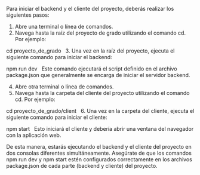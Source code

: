 Para iniciar el backend y el cliente del proyecto, deberás realizar los siguientes pasos:

1. Abre una terminal o línea de comandos.
2. Navega hasta la raíz del proyecto de grado utilizando el comando cd. Por ejemplo:

cd proyecto_de_grado
 
3. Una vez en la raíz del proyecto, ejecuta el siguiente comando para iniciar el backend:

npm run dev
 
Este comando ejecutará el script definido en el archivo package.json que generalmente se encarga de iniciar el servidor backend.

4. Abre otra terminal o línea de comandos.
5. Navega hasta la carpeta del cliente del proyecto utilizando el comando cd. Por ejemplo:

cd proyecto_de_grado/client
 
6. Una vez en la carpeta del cliente, ejecuta el siguiente comando para iniciar el cliente:

npm start
 
Esto iniciará el cliente y debería abrir una ventana del navegador con la aplicación web.

De esta manera, estarás ejecutando el backend y el cliente del proyecto en dos consolas diferentes simultáneamente. Asegúrate de que los comandos npm run dev y npm start estén configurados correctamente en los archivos package.json de cada parte (backend y cliente) del proyecto.
